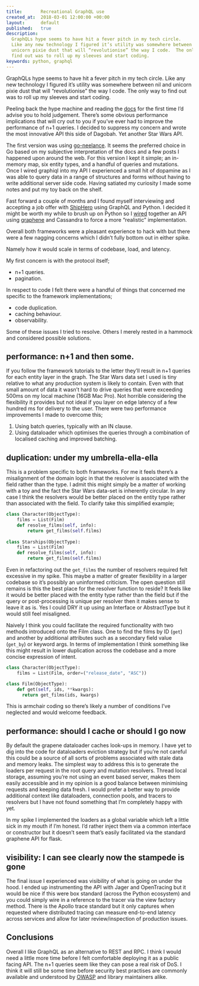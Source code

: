 ```yaml
---
title:       Recreational GraphQL use
created_at:  2018-03-01 12:00:00 +00:00
layout:      default
published:   true
description:
  GraphQLs hype seems to have hit a fever pitch in my tech circle.
  Like any new technology I figured it’s utility was somewhere between nil and
  unicorn pixie dust that will “revolutionise” the way I code.  The only way to
  find out was to roll up my sleeves and start coding.
keywords: python, graphql
---
```


GraphQLs hype seems to have hit a fever pitch in my tech circle. Like any new
technology I figured it’s utility was somewhere between nil and unicorn pixie
dust that will “revolutionise” the way I code.  The only way to find out was to
roll up my sleeves and start coding.

Peeling back the hype machine and reading the [docs](https://facebook.github.io/graphql/October2016/)
for the first time I’d advise you to hold judgement. There’s some obvious
performance implications that will cry out to you if you’ve ever had to improve
the performance of n+1 queries. I decided to suppress my concern and wrote the
most innovative API this side of Dagobah. Yet another Star Wars API.

The first version was using [go-neelance](https://github.com/graph-gophers/graphql-go).
It seems the preferred choice in Go based on my subjective interpretation of the
docs and a few posts I happened upon around the web. For this version I kept it
simple; an in-memory map, six entity types, and a handful of queries and
mutations. Once I wired graphiql into my API I experienced a small hit of
dopamine as I was able to query data in a range of structures and forms without
having to write additional server side code. Having satiated my curiosity I
made some notes and put my toy back on the shelf.

Fast forward a couple of months and I found myself interviewing and accepting a
job offer with [ShipHero](http://shiphero.com/careers/) using GraphQL and
Python. I decided it might be worth my while to brush up on Python so I [wired](https://github.com/nfisher/graphenespike)
together an API using [graphene](http://graphene-python.org/) and Cassandra to
force a more “realistic” implementation.

Overall both frameworks were a pleasant experience to hack with but there were
a few nagging concerns which I didn’t fully bottom out in either spike.

Namely how it would scale in terms of codebase, load, and latency.

My first concern is with the protocol itself;

- n+1 queries.
- pagination.

In respect to code I felt there were a handful of things that concerned me
specific to the framework implementations;

- code duplication.
- caching behaviour.
- observability.

Some of these issues I tried to resolve. Others I merely rested in a hammock
and considered possible solutions.

## performance: n+1 and then some.

If you follow the framework tutorials to the letter they’ll result in n+1
queries for each entity layer in the graph. The Star Wars data set I used is
tiny relative to what any production system is likely to contain. Even with
that small amount of data it wasn’t hard to drive queries that were exceeding
500ms on my local machine (16GB Mac Pro). Not horrible considering the
flexibility it provides but not ideal if you layer on edge latency of a few
hundred ms for delivery to the user. There were two performance improvements I
made to overcome this;

1. Using batch queries, typically with an IN clause.
2. Using dataloader which optimises the queries through a combination of
localised caching and improved batching.

## duplication: under my umbrella-ella-ella

This is a problem specific to both frameworks. For me it feels there’s a
misalignment of the domain logic in that the resolver is associated with the
field rather than the type. I admit this might simply be a matter of working
with a toy and the fact the Star Wars data-set is inherently circular. In any
case I think the resolvers would be better placed on the entity type rather
than associated with the field. To clarify take this simplified example;

```python
class Character(ObjectType):
    films = List(Film)
    def resolve_films(self, info):
        return get_films(self.films)
  
class Starships(ObjectType):
    films = List(Film)
    def resolve_films(self, info):
        return get_films(self.films)
```

Even in refactoring out the `get_films` the number of resolvers required felt
excessive in my spike. This maybe a matter of greater flexibility in a larger
codebase so it’s possibly an uninformed criticism. The open question still
remains is this the best place for the resolver function to reside? It feels
like it would be better placed with the entity type rather than the field but
if the query or post-processing is unique per resolver then it makes sense to
leave it as is. Yes I could DRY it up using an Interface or AbstractType but it
would still feel misaligned.

Naively I think you could facilitate the required functionality with two
methods introduced onto the Film class. One to find the films by ID (`get`) and
another by additional attributes such as a secondary field value (`get_by`) or
keyword args. In terms of implementation I think something like this might
result in lower duplication across the codebase and a more concise expression
of intent.

```python
class Character(ObjectType):
    films = List(Film, order=("release_date", "ASC"))

class Film(ObjectType):
    def get(self, ids, **kwargs):
      return get_films(ids, kwargs)
```

This is armchair coding so there’s likely a number of conditions I’ve neglected
and would welcome feedback.

## performance: should I cache or should I go now

By default the grapene dataloader caches look-ups in memory. I have yet to dig
into the code for dataloaders eviction strategy but if you’re not careful this
could be a source of all sorts of problems associated with stale data and
memory leaks. The simplest way to address this is to generate the loaders per
request in the root query and mutation resolvers. Thread local storage,
assuming you’re not using an event based server, makes them easily accessible
and in my opinion is a good balance between minimising requests and keeping
data fresh. I would prefer a better way to provide additional context like
dataloaders, connection pools, and tracers to resolvers but I have not found
something that I’m completely happy with yet.

In my spike I implemented the loaders as a global variable which left a little
sick in my mouth if I’m honest. I’d rather inject them via a common interface
or constructor but it doesn’t seem that’s easily facilitated via the standard
graphene API for flask.

## visibility: I can see clearly now the stampede is gone

The final issue I experienced was visibility of what is going on under the
hood. I ended up instrumenting the API with Jager and OpenTracing but it would
be nice if this were box standard (across the Python ecosystem) and you could
simply wire in a reference to the tracer via the view factory method. There is
the Apollo trace standard but it only captures when requested where distributed
tracing can measure end-to-end latency across services and allow for later
review/inspection of production issues.

## Conclusions

Overall I like GraphQL as an alternative to REST and RPC. I think I would need
a little more time before I felt comfortable deploying it as a public facing
API. The n+1 queries seem like they can pose a real risk of DoS. I think it
will still be some time before security best practises are commonly available
and understood by [OWASP](https://www.owasp.org/index.php/Main_Page) and
library maintainers alike.

